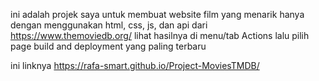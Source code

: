 ini adalah projek saya untuk membuat website film yang menarik hanya dengan menggunakan html, css, js, dan api dari https://www.themoviedb.org/
lihat hasilnya di menu/tab Actions lalu pilih page build and deployment yang paling terbaru


ini linknya
https://rafa-smart.github.io/Project-MoviesTMDB/
